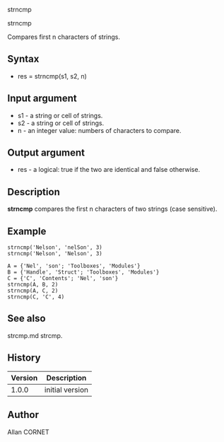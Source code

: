 



strncmp


strncmp

Compares first n characters of strings.

## Syntax

- res = strncmp(s1, s2, n)

## Input argument

 - s1 - a string or cell of strings.
 - s2 - a string or cell of strings.
 - n - an integer value: numbers of characters to compare.

## Output argument

 - res - a logical: true if the two are identical and false otherwise.

## Description

<b>strncmp</b> compares the first n characters of two strings (case sensitive).

## Example

```Nelson
strncmp('Nelson', 'nelSon', 3)
strncmp('Nelson', 'Nelson', 3)

A = {'Nel', 'son'; 'Toolboxes', 'Modules'}
B = {'Handle', 'Struct'; 'Toolboxes', 'Modules'}
C = {'C', 'Contents'; 'Nel', 'son'}
strncmp(A, B, 2)
strncmp(A, C, 2)
strncmp(C, 'C', 4)
```

## See also

strcmp.md strcmp.
## History

|Version|Description|
|------|------|
|1.0.0|initial version|


## Author

Allan CORNET



